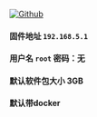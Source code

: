 [![Github](https://img.shields.io/badge/Release文件可在国内加速站下载-FC7C0D?logo=github&logoColor=fff&labelColor=000&style=for-the-badge)](https://wkdaily.cpolar.top/archives/1) 
#### 固件地址 `192.168.5.1`
#### 用户名 `root` 密码：无
#### 默认软件包大小 3GB 
#### 默认带docker
